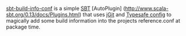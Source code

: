 [sbt-build-info-conf](http://github.com/Sensatus/sbt-build-info-conf) is a simple [SBT](http://www.scala-sbt.org) [AutoPlugin]
(http://www.scala-sbt.org/0.13/docs/Plugins.html) that uses
[jGit](https://eclipse.org/jgit/) and [Typesafe config](https://github.com/typesafehub/config)
to magically add some build information into the projects reference.conf at package time.
